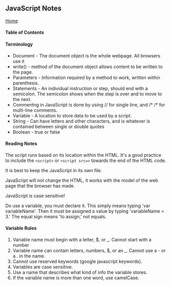 ## JavaScript Notes
[Home](https://tjohnson986.github.io/reading-notes/)

#### Table of Contents

#### Terminology
- Document - The document object is the whole webpage. All browsers use it
- write() - method of the document object allows content to be written to the page. 
- Parameters - Information required by a method to work, written within parenthesis. 
- Statements - An individual instruction or step, should end with a semicolon. The semicolon shows when the step is over and to move to the next. 
- Commentng in JavaScript is done by using // for single line, and /* /* for multi-line comments. 
- Variable - A location to store data to be used by a script. 
- String - Can have letters and other characters, and is whatever is contained between single or double quotes
- Boolean - true or false

#### Reading Notes
The script runs based on its location within the HTML. It's a good practice to include the `<script>` or `<script src=>` towards the end of the HTML code. 

It is best to keep the JavaScript in its own file. 

JavaScript will not change the HTML, it works with the model of the web page that the browser has made. 

JavaScript is case sensitive!

Do use a variable, you must declare it. This simply means typing 'var variableName'. Then it must be assigned a value by typing 'variableName = 3.' The equal sign means 'to assign,' not equals. 

#### Variable Rules
1. Variable name must begin with a letter, $, or _. Cannot start with a number
1. Variable name can contain letters, numbers, $, or an _. Cannot use a - or a . in the name. 
1. Cannot use reserved keywords (google javascript keywords).
1. Variables are case sensitive. 
1. Use a name that describes what kind of info the variable stores. 
1. If the variable name is more than one word, use camelCase. 